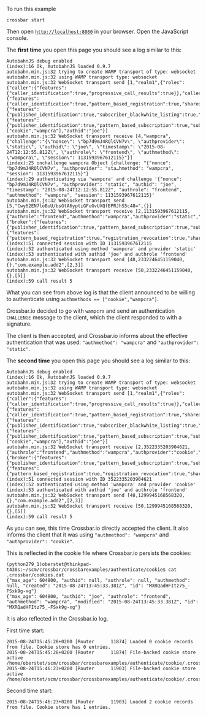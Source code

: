 To run this example

    crossbar start

Then open [`http://localhost:8080`](http://localhost:8080) in your browser. Open the JavaScript console.

The **first time** you open this page you should see a log similar to this:

```text
AutobahnJS debug enabled
(index):16 Ok, AutobahnJS loaded 0.9.7
autobahn.min.js:32 trying to create WAMP transport of type: websocket
autobahn.min.js:32 using WAMP transport type: websocket
autobahn.min.js:32 WebSocket transport send [1,"realm1",{"roles":{"caller":{"features":{"caller_identification":true,"progressive_call_results":true}},"callee":{"features":{"caller_identification":true,"pattern_based_registration":true,"shared_registration":true,"progressive_call_results":true,"registration_revocation":true}},"publisher":{"features":{"publisher_identification":true,"subscriber_blackwhite_listing":true,"publisher_exclusion":true}},"subscriber":{"features":{"publisher_identification":true,"pattern_based_subscription":true,"subscription_revocation":true}}},"authmethods":["cookie","wampcra"],"authid":"joe"}]
autobahn.min.js:32 WebSocket transport receive [4,"wampcra",{"challenge":"{\"nonce\": \"bp7d9mJ4RQlCVN7v\", \"authprovider\": \"static\", \"authid\": \"joe\", \"timestamp\": \"2015-08-24T12:12:55.812Z\", \"authrole\": \"frontend\", \"authmethod\": \"wampcra\", \"session\": 1131593967612115}"}]
(index):25 onchallenge wampcra Object {challenge: "{"nonce": "bp7d9mJ4RQlCVN7v", "authprovider": "sta…hmethod": "wampcra", "session": 1131593967612115}"}
(index):29 authenticating via 'wampcra' and challenge '{"nonce": "bp7d9mJ4RQlCVN7v", "authprovider": "static", "authid": "joe", "timestamp": "2015-08-24T12:12:55.812Z", "authrole": "frontend", "authmethod": "wampcra", "session": 1131593967612115}'
autobahn.min.js:32 WebSocket transport send [5,"Cwy62EN7loBuU/bsGtA6yptiGFuGvUXQfBPRJhS5c48=",{}]
autobahn.min.js:32 WebSocket transport receive [2,1131593967612115,{"authrole":"frontend","authmethod":"wampcra","authprovider":"static","roles":{"broker":{"features":{"publisher_identification":true,"pattern_based_subscription":true,"subscription_meta_api":true,"subscription_revocation":true,"publisher_exclusion":true,"subscriber_blackwhite_listing":true}},"dealer":{"features":{"pattern_based_registration":true,"registration_revocation":true,"shared_registration":true,"caller_identification":true,"registration_meta_api":true,"progressive_call_results":true}}},"authid":"joe"}]
(index):51 connected session with ID 1131593967612115
(index):52 authenticated using method 'wampcra' and provider 'static'
(index):53 authenticated with authid 'joe' and authrole 'frontend'
autobahn.min.js:32 WebSocket transport send [48,2332246451159040,{},"com.example.add2",[2,3]]
autobahn.min.js:32 WebSocket transport receive [50,2332246451159040,{},[5]]
(index):59 call result 5
```

What you can see from above log is that the client announced to be willing to authenticate using `authmethods == ["cookie","wampcra"]`.

Crossbar.io decided to go with `wampcra` and send an authentication `CHALLENGE`  message to the client, which the client responded to with a signature.

The client is then accepted, and Crossbar.io informs about the effective authentication that was used: `"authmethod": "wampcra"` and `"authprovider": "static"`.

The **second time** you open this page you should see a log similar to this:

```text
AutobahnJS debug enabled
(index):16 Ok, AutobahnJS loaded 0.9.7
autobahn.min.js:32 trying to create WAMP transport of type: websocket
autobahn.min.js:32 using WAMP transport type: websocket
autobahn.min.js:32 WebSocket transport send [1,"realm1",{"roles":{"caller":{"features":{"caller_identification":true,"progressive_call_results":true}},"callee":{"features":{"caller_identification":true,"pattern_based_registration":true,"shared_registration":true,"progressive_call_results":true,"registration_revocation":true}},"publisher":{"features":{"publisher_identification":true,"subscriber_blackwhite_listing":true,"publisher_exclusion":true}},"subscriber":{"features":{"publisher_identification":true,"pattern_based_subscription":true,"subscription_revocation":true}}},"authmethods":["cookie","wampcra"],"authid":"joe"}]
autobahn.min.js:32 WebSocket transport receive [2,3522335203904621,{"authrole":"frontend","authmethod":"wampcra","authprovider":"cookie","roles":{"broker":{"features":{"publisher_identification":true,"pattern_based_subscription":true,"subscription_meta_api":true,"subscription_revocation":true,"publisher_exclusion":true,"subscriber_blackwhite_listing":true}},"dealer":{"features":{"pattern_based_registration":true,"registration_revocation":true,"shared_registration":true,"caller_identification":true,"registration_meta_api":true,"progressive_call_results":true}}},"authid":"joe"}]
(index):51 connected session with ID 3522335203904621
(index):52 authenticated using method 'wampcra' and provider 'cookie'
(index):53 authenticated with authid 'joe' and authrole 'frontend'
autobahn.min.js:32 WebSocket transport send [48,1299945168568320,{},"com.example.add2",[2,3]]
autobahn.min.js:32 WebSocket transport receive [50,1299945168568320,{},[5]]
(index):59 call result 5
```

As you can see, this time Crossbar.io directly accepted the client. It also informs the client that it was using `"authmethod": "wampcra"` and `"authprovider": "cookie"`.

This is reflected in the cookie file where Crossbar.io persists the cookies:

```console
(python279_1)oberstet@thinkpad-t430s:~/scm/crossbar/crossbarexamples/authenticate/cookie$ cat .crossbar/cookies.dat
{"max_age": 604800, "authid": null, "authrole": null, "authmethod": null, "created": "2015-08-24T13:45:33.381Z", "id": "MXRQadHFItz75_-FSxk9g-xg"}
{"max_age": 604800, "authid": "joe", "authrole": "frontend", "authmethod": "wampcra", "modified": "2015-08-24T13:45:33.381Z", "id": "MXRQadHFItz75_-FSxk9g-xg"}
```

It is also reflected in the Crossbar.io log.

First time start:

```console
2015-08-24T15:45:28+0200 [Router      11874] Loaded 0 cookie records from file. Cookie store has 0 entries.
2015-08-24T15:45:28+0200 [Router      11874] File-backed cookie store active /home/oberstet/scm/crossbar/crossbarexamples/authenticate/cookie/.crossbar/cookies.dat
2015-08-24T15:46:23+0200 [Router      11903] File-backed cookie store active /home/oberstet/scm/crossbar/crossbarexamples/authenticate/cookie/.crossbar/cookies.dat
```

Second time start:

```console
2015-08-24T15:46:23+0200 [Router      11903] Loaded 2 cookie records from file. Cookie store has 1 entries.
```
